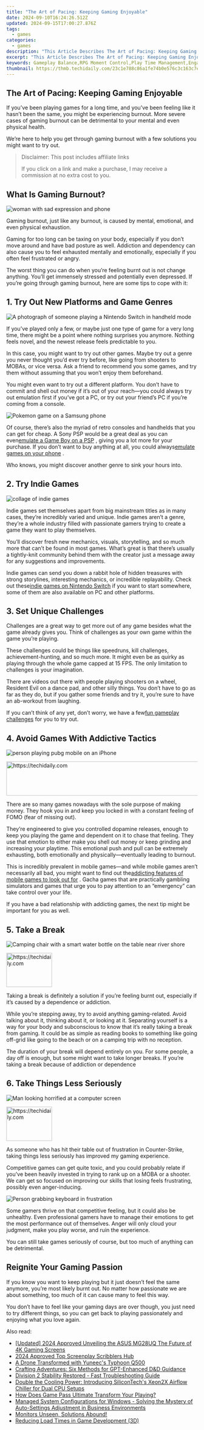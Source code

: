 ```yaml
---
title: "The Art of Pacing: Keeping Gaming Enjoyable"
date: 2024-09-10T16:24:26.512Z
updated: 2024-09-15T17:00:27.876Z
tags:
  - games
categories:
  - games
description: "This Article Describes The Art of Pacing: Keeping Gaming Enjoyable"
excerpt: "This Article Describes The Art of Pacing: Keeping Gaming Enjoyable"
keywords: Gameplay Balance,RPG Moment Control,Play Time Management,Engaging Pace Design,Interactive Breaks,Enjoyable Gaming Sessions,Narrative Rhythm In Games
thumbnail: https://thmb.techidaily.com/23c1e788c86a1fe74b0e576c3c163c7e8cc36d0f77392a611796a9122444764d.jpg
---
```


## The Art of Pacing: Keeping Gaming Enjoyable

 If you’ve been playing games for a long time, and you’ve been feeling like it hasn’t been the same, you might be experiencing burnout. More severe cases of gaming burnout can be detrimental to your mental and even physical health.

 We’re here to help you get through gaming burnout with a few solutions you might want to try out.

>  Disclaimer: This post includes affiliate links
>
>  If you click on a link and make a purchase, I may receive a commission at no extra cost to you.
>

## What Is Gaming Burnout?

![woman with sad expression and phone](https://static1.makeuseofimages.com/wordpress/wp-content/uploads/2022/09/woman-with-sad-expression-and-phone.jpg)

 Gaming burnout, just like any burnout, is caused by mental, emotional, and even physical exhaustion.

 Gaming for too long can be taxing on your body, especially if you don’t move around and have bad posture as well. Addiction and dependency can also cause you to feel exhausted mentally and emotionally, especially if you often feel frustrated or angry.

 The worst thing you can do when you’re feeling burnt out is not change anything. You’ll get immensely stressed and potentially even depressed. If you’re going through gaming burnout, here are some tips to cope with it:

## 1\. Try Out New Platforms and Game Genres

![A photograph of someone playing a Nintendo Switch in handheld mode](https://static1.makeuseofimages.com/wordpress/wp-content/uploads/2023/07/alternative-feature-1.jpg)

 If you’ve played only a few, or maybe just one type of game for a very long time, there might be a point where nothing surprises you anymore. Nothing feels novel, and the newest release feels predictable to you.

 In this case, you might want to try out other games. Maybe try out a genre you never thought you’d ever try before, like going from shooters to MOBAs, or vice versa. Ask a friend to recommend you some games, and try them without assuming that you won’t enjoy them beforehand.

 You might even want to try out a different platform. You don’t have to commit and shell out money if it’s out of your reach—you could always try out emulation first if you’ve got a PC, or try out your friend’s PC if you’re coming from a console.

![Pokemon game on a Samsung phone](https://static1.makeuseofimages.com/wordpress/wp-content/uploads/2023/08/old-pokemon-games-android.jpg)

 Of course, there’s also the myriad of retro consoles and handhelds that you can get for cheap. A Sony PSP would be a great deal as you can even[emulate a Game Boy on a PSP](https://www.makeuseof.com/how-to-turn-psp-into-game-boy-emulator/) , giving you a lot more for your purchase. If you don’t want to buy anything at all, you could always[emulate games on your phone](https://www.makeuseof.com/tag/how-to-emulate-old-pokemon-games-android-phone/) .

Who knows, you might discover another genre to sink your hours into.

## 2\. Try Indie Games

![collage of indie games](https://thmb.techidaily.com/c6507ef1a8c1967e04b9a71ecc3df4d6b245a64121c79bffee638bab85472f90.jpg)

 Indie games set themselves apart from big mainstream titles as in many cases, they’re incredibly varied and unique. Indie games aren’t a genre, they’re a whole industry filled with passionate gamers trying to create a game they want to play themselves.

 You’ll discover fresh new mechanics, visuals, storytelling, and so much more that can’t be found in most games. What’s great is that there’s usually a tightly-knit community behind them with the creator just a message away for any suggestions and improvements.

 Indie games can send you down a rabbit hole of hidden treasures with strong storylines, interesting mechanics, or incredible replayability. Check out these[indie games on Nintendo Switch](https://www.makeuseof.com/best-indie-games-nintendo-switch/) if you want to start somewhere, some of them are also available on PC and other platforms.

## 3\. Set Unique Challenges

 Challenges are a great way to get more out of any game besides what the game already gives you. Think of challenges as your own game within the game you’re playing.

 These challenges could be things like speedruns, kill challenges, achievement-hunting, and so much more. It might even be as quirky as playing through the whole game capped at 15 FPS. The only limitation to challenges is your imagination.

 There are videos out there with people playing shooters on a wheel, Resident Evil on a dance pad, and other silly things. You don’t have to go as far as they do, but if you gather some friends and try it, you’re sure to have an ab-workout from laughing.

 If you can’t think of any yet, don’t worry, we have a few[fun gameplay challenges](https://www.makeuseof.com/fun-gameplay-challenges-video-games/) for you to try out.

## 4\. Avoid Games With Addictive Tactics

![person playing pubg mobile on an iPhone](https://static1.makeuseofimages.com/wordpress/wp-content/uploads/2023/08/iphone-gameplay.jpg)

<!-- affiliate ads begin -->
<a href="https://ephamedtechinc.pxf.io/c/5597632/2120866/26400?prodsku=mars" target="_top" id="2120866">
  <img src="//a.impactradius-go.com/display-ad/26400-2120866" border="0" alt="https://techidaily.com" width="728" height="90"/>
</a>
<img height="0" width="0" src="https://ephamedtechinc.pxf.io/i/5597632/2120866/26400?prodsku=mars" style="position:absolute;visibility:hidden;" border="0" />
<!-- affiliate ads end -->

 There are so many games nowadays with the sole purpose of making money. They hook you in and keep you locked in with a constant feeling of FOMO (fear of missing out).

 They’re engineered to give you controlled dopamine releases, enough to keep you playing the game and dependent on it to chase that feeling. They use that emotion to either make you shell out money or keep grinding and increasing your playtime. This emotional push and pull can be extremely exhausting, both emotionally and physically—eventually leading to burnout.

 This is incredibly prevalent in mobile games—and while mobile games aren’t necessarily all bad, you might want to find out the[addicting features of mobile games to look out for](https://www.makeuseof.com/addictive-features-of-mobile-games-to-watch-out-for/) . Gacha games that are practically gambling simulators and games that urge you to pay attention to an “emergency” can take control over your life.

 If you have a bad relationship with addicting games, the next tip might be important for you as well.

## 5\. Take a Break

![Camping chair with a smart water bottle on the table near river shore](https://static1.makeuseofimages.com/wordpress/wp-content/uploads/2022/01/Camping-chair-with-a-smart-water-bottle-on-the-table-near-river-shore.jpg)

<!-- affiliate ads begin -->
<a href="https://25home.pxf.io/c/5597632/2123466/16836" target="_top" id="2123466">
  <img src="//a.impactradius-go.com/display-ad/16836-2123466" border="0" alt="https://techidaily.com" width="120" height="90"/>
</a>
<img height="0" width="0" src="https://25home.pxf.io/i/5597632/2123466/16836" style="position:absolute;visibility:hidden;" border="0" />
<!-- affiliate ads end -->

 Taking a break is definitely a solution if you’re feeling burnt out, especially if it’s caused by a dependence or addiction.

 While you’re stepping away, try to avoid anything gaming-related. Avoid talking about it, thinking about it, or looking at it. Separating yourself is a way for your body and subconscious to know that it’s really taking a break from gaming. It could be as simple as reading books to something like going off-grid like going to the beach or on a camping trip with no reception.

 The duration of your break will depend entirely on you. For some people, a day off is enough, but some might want to take longer breaks. If you’re taking a break because of addiction or dependence

## 6\. Take Things Less Seriously

![Man looking horrified at a computer screen](https://static1.makeuseofimages.com/wordpress/wp-content/uploads/2023/03/man-looking-horrified-at-a-computer-screen.jpg)

<!-- affiliate ads begin -->
<a href="https://aligracehair.sjv.io/c/5597632/2135350/19272" target="_top" id="2135350">
  <img src="//a.impactradius-go.com/display-ad/19272-2135350" border="0" alt="https://techidaily.com" width="120" height="90"/>
</a>
<img height="0" width="0" src="https://aligracehair.sjv.io/i/5597632/2135350/19272" style="position:absolute;visibility:hidden;" border="0" />
<!-- affiliate ads end -->

 As someone who has hit their table out of frustration in Counter-Strike, taking things less seriously has improved my gaming experience.

 Competitive games can get quite toxic, and you could probably relate if you’ve been heavily invested in trying to rank up on a MOBA or a shooter. We can get so focused on improving our skills that losing feels frustrating, possibly even anger-inducing.

![Person grabbing keyboard in frustration](https://static1.makeuseofimages.com/wordpress/wp-content/uploads/2023/06/frustrated-gamer.jpg)

 Some gamers thrive on that competitive feeling, but it could also be unhealthy. Even professional gamers have to manage their emotions to get the most performance out of themselves. Anger will only cloud your judgment, make you play worse, and ruin the experience.

 You can still take games seriously of course, but too much of anything can be detrimental.

## Reignite Your Gaming Passion

 If you know you want to keep playing but it just doesn’t feel the same anymore, you’re most likely burnt out. No matter how passionate we are about something, too much of it can cause many to feel this way.

 You don’t have to feel like your gaming days are over though, you just need to try different things, so you can get back to playing passionately and enjoying what you love again.

<ins class="adsbygoogle"
     style="display:block"
     data-ad-format="autorelaxed"
     data-ad-client="ca-pub-7571918770474297"
     data-ad-slot="1223367746"></ins>

<ins class="adsbygoogle"
     style="display:block"
     data-ad-client="ca-pub-7571918770474297"
     data-ad-slot="8358498916"
     data-ad-format="auto"
     data-full-width-responsive="true"></ins>

<span class="atpl-alsoreadstyle">Also read:</span>
<div><ul>
<li><a href="https://vp-tips.techidaily.com/updated-2024-approved-unveiling-the-asus-mg28uq-the-future-of-4k-gaming-screens/"><u>[Updated] 2024 Approved Unveiling the ASUS MG28UQ The Future of 4K Gaming Screens</u></a></li>
<li><a href="https://some-approaches.techidaily.com/2024-approved-top-screenplay-scribblers-hub/"><u>2024 Approved Top Screenplay Scribblers Hub</u></a></li>
<li><a href="https://fox-direct.techidaily.com/a-drone-transformed-with-yuneecs-typhoon-q500/"><u>A Drone Transformed with Yuneec's Typhoon Q500</u></a></li>
<li><a href="https://games-able.techidaily.com/crafting-adventures-six-methods-for-gpt-enhanced-dandd-guidance/"><u>Crafting Adventures: Six Methods for GPT-Enhanced D&D Guidance</u></a></li>
<li><a href="https://win-solutions.techidaily.com/division-2-stability-restored-fast-troubleshooting-guide/"><u>Division 2 Stability Restored - Fast Troubleshooting Guide</u></a></li>
<li><a href="https://hardware-tips.techidaily.com/double-the-cooling-power-introducing-silicontechs-xeon2x-airflow-chiller-for-dual-cpu-setups/"><u>Double the Cooling Power: Introducing SiliconTech's Xeon2X Airflow Chiller for Dual CPU Setups</u></a></li>
<li><a href="https://games-able.techidaily.com/how-does-game-pass-ultimate-transform-your-playing/"><u>How Does Game Pass Ultimate Transform Your Playing?</u></a></li>
<li><a href="https://win-howtos.techidaily.com/managed-system-configurations-for-windows-solving-the-mystery-of-auto-settings-adjustment-in-business-environments/"><u>Managed System Configurations for Windows - Solving the Mystery of Auto-Settings Adjustment in Business Environments</u></a></li>
<li><a href="https://common-error.techidaily.com/1723204655221-monitors-unseen-solutions-abound/"><u>Monitors Unseen, Solutions Abound!</u></a></li>
<li><a href="https://games-able.techidaily.com/reducing-load-times-in-game-development-3d/"><u>Reducing Load Times in Game Development (3D)</u></a></li>
</ul></div>

